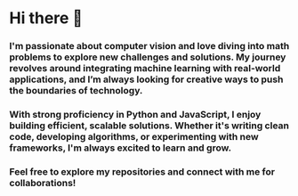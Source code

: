 # Hi there 👋

### I'm passionate about computer vision and love diving into math problems to explore new challenges and solutions. My journey revolves around integrating machine learning with real-world applications, and I’m always looking for creative ways to push the boundaries of technology.

### With strong proficiency in Python and JavaScript, I enjoy building efficient, scalable solutions. Whether it's writing clean code, developing algorithms, or experimenting with new frameworks, I'm always excited to learn and grow.

### Feel free to explore my repositories and connect with me for collaborations!



<!--
**dhruvv-raghu/dhruvv-raghu** is a ✨ _special_ ✨ repository because its `README.md` (this file) appears on your GitHub profile.

Here are some ideas to get you started:

- 🔭 I’m currently working on ...
- 🌱 I’m currently learning ...
- 👯 I’m looking to collaborate on ...
- 🤔 I’m looking for help with ...
- 💬 Ask me about ...
- 📫 How to reach me: ...
- 😄 Pronouns: ...
- ⚡ Fun fact: ...
-->
